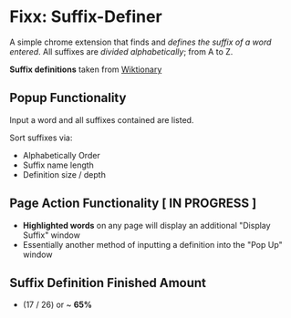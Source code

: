 # Fixx: Suffix-Definer
A simple chrome extension that finds and *defines the suffix of a word entered*.
All suffixes are *divided alphabetically*; from A to Z. 

**Suffix definitions** taken from [Wiktionary](https://en.wiktionary.org/w/index.php?title=Category:English_suffixes&pageuntil=ERGY%0A-ergy#mw-pages)

## Popup Functionality
Input a word and all suffixes contained are listed.

Sort suffixes via:
  - Alphabetically Order
  - Suffix name length
  - Definition size / depth

## Page Action Functionality [ IN PROGRESS ]
- **Highlighted words** on any page will display an additional "Display Suffix" window
- Essentially another method of inputting a definition into the "Pop Up" window

## Suffix Definition Finished Amount 
- (17 / 26) or ~ **65%**
